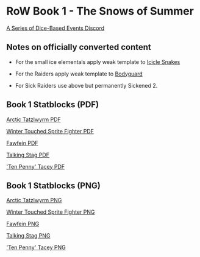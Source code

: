 # RoW Book 1 - The Snows of Summer

[A Series of Dice-Based Events Discord](https://discord.gg/UQ8UD3H)

## Notes on officially converted content

- For the small ice elementals apply weak template to [Icicle Snakes](http://2e.aonprd.com/Monsters.aspx?ID=663)

- For the Raiders apply weak template to [Bodyguard](http://2e.aonprd.com/NPCs.aspx?ID=921)

- For Sick Raiders use above but permanently Sickened 2.

## Book 1 Statblocks (PDF)
[Arctic Tatzlwyrm PDF](./Statblocks/arctic_tatzlewyrm.pdf)

[Winter Touched Sprite Fighter PDF](./Statblocks/winter_touched_sprite_fighter.pdf)

[Fawfein PDF](./Statblocks/Fawfein.pdf)

[Talking Stag PDF](./Statblocks/talking_stag.pdf)

['Ten Penny' Tacey PDF](./Statblocks/ten_penny_tacey.pdf)


## Book 1 Statblocks (PNG)
[Arctic Tatzlwyrm PNG](./Statblocks/arctic_tatzlewyrm.png)

[Winter Touched Sprite Fighter PNG](./Statblocks/winter_touched_sprite_fighter.png)

[Fawfein PNG](./Statblocks/Fawfein.png)

[Talking Stag PNG](./Statblocks/talking_stag.png)

['Ten Penny' Tacey PNG](./Statblocks/ten_penny_tacey.png)
